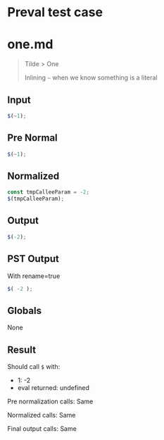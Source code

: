 # Preval test case

# one.md

> Tilde > One
>
> Inlining `~` when we know something is a literal

## Input

`````js filename=intro
$(~1);
`````

## Pre Normal


`````js filename=intro
$(~1);
`````

## Normalized


`````js filename=intro
const tmpCalleeParam = -2;
$(tmpCalleeParam);
`````

## Output


`````js filename=intro
$(-2);
`````

## PST Output

With rename=true

`````js filename=intro
$( -2 );
`````

## Globals

None

## Result

Should call `$` with:
 - 1: -2
 - eval returned: undefined

Pre normalization calls: Same

Normalized calls: Same

Final output calls: Same
